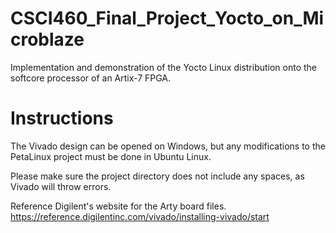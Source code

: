 # CSCI460_Final_Project_Yocto_on_Microblaze
Implementation and demonstration of the Yocto Linux distribution onto the softcore processor of an Artix-7 FPGA.

# Instructions
The Vivado design can be opened on Windows, but any modifications to the PetaLinux project must be done in Ubuntu Linux. 

Please make sure the project directory does not include any spaces, as Vivado will throw errors.

Reference Digilent's website for the Arty board files. https://reference.digilentinc.com/vivado/installing-vivado/start
